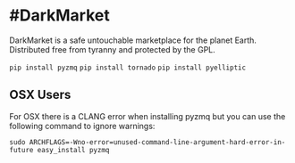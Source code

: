 #DarkMarket
=======

DarkMarket is a safe untouchable marketplace for the planet Earth. Distributed free from tyranny and protected by the GPL.

`pip install pyzmq`
`pip install tornado`
`pip install pyelliptic`

## OSX Users

For OSX there is a CLANG error when installing pyzmq but you can use the following command to ignore warnings:

`sudo ARCHFLAGS=-Wno-error=unused-command-line-argument-hard-error-in-future easy_install pyzmq`


